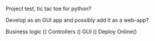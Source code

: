 Project test, tic tac toe for python?

Develop as an GUI app and possibly add it as a web-app?

Business logic ()
Controllers () 
GUI ()
Deploy Online()

